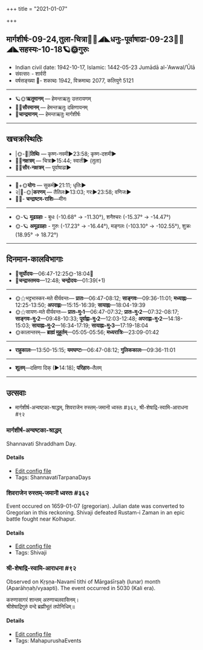 +++
title = "2021-01-07"

+++
## मार्गशीर्षः-09-24,तुला-चित्रा🌛🌌◢◣धनुः-पूर्वाषाढा-09-23🌌🌞◢◣सहस्यः-10-18🪐🌞गुरुः
- Indian civil date: 1942-10-17, Islamic: 1442-05-23 Jumādā al-ʾAwwal/ʾŪlā
- संवत्सरः - शार्वरी
- वर्षसङ्ख्या 🌛- शकाब्दः 1942, विक्रमाब्दः 2077, कलियुगे 5121
___________________
- 🪐🌞**ऋतुमानम्** — हेमन्तऋतुः उत्तरायणम्
- 🌌🌞**सौरमानम्** — हेमन्तऋतुः दक्षिणायनम्
- 🌛**चान्द्रमानम्** — हेमन्तऋतुः मार्गशीर्षः
___________________


## खचक्रस्थितिः
- |🌞-🌛|**तिथिः** — कृष्ण-नवमी►23:58; कृष्ण-दशमी►  
- 🌌🌛**नक्षत्रम्** — चित्रा►15:44; स्वाती► (तुला)  
- 🌌🌞**सौर-नक्षत्रम्** — पूर्वाषाढा►  
___________________
- 🌛+🌞**योगः** — सुकर्म►21:11; धृतिः►  
- २|🌛-🌞|**करणम्** — तैतिलः►13:03; गरः►23:58; वणिजः►  
- 🌌🌛- **चन्द्राष्टम-राशिः**—मीनः  
___________________
- 🌞-🪐 **मूढग्रहाः** - बुधः (-10.68° → -11.30°), शनैश्चरः (-15.37° → -14.47°)
- 🌞-🪐 **अमूढग्रहाः** - गुरुः (-17.23° → -16.44°), मङ्गलः (-103.10° → -102.55°), शुक्रः (18.95° → 18.72°)
___________________


## दिनमान-कालविभागाः
- 🌅**सूर्योदयः**—06:47-12:25🌞️-18:04🌇  
- 🌛**चन्द्रास्तमयः**—12:48; **चन्द्रोदयः**—01:39(+1)  
___________________
- 🌞⚝भट्टभास्कर-मते वीर्यवन्तः— **प्रातः**—06:47-08:12; **साङ्गवः**—09:36-11:01; **मध्याह्नः**—12:25-13:50; **अपराह्णः**—15:15-16:39; **सायाह्नः**—18:04-19:39  
- 🌞⚝सायण-मते वीर्यवन्तः— **प्रातः-मु॰1**—06:47-07:32; **प्रातः-मु॰2**—07:32-08:17; **साङ्गवः-मु॰2**—09:48-10:33; **पूर्वाह्णः-मु॰2**—12:03-12:48; **अपराह्णः-मु॰2**—14:18-15:03; **सायाह्नः-मु॰2**—16:34-17:19; **सायाह्नः-मु॰3**—17:19-18:04  
- 🌞कालान्तरम्— **ब्राह्मं मुहूर्तम्**—05:05-05:56; **मध्यरात्रिः**—23:09-01:42  
___________________
- **राहुकालः**—13:50-15:15; **यमघण्टः**—06:47-08:12; **गुलिककालः**—09:36-11:01  
___________________
- **शूलम्**—दक्षिणा दिक् (►14:18); **परिहारः**–तैलम्  
___________________

## उत्सवाः
- मार्गशीर्ष-अन्वष्टका-श्राद्धम्, शिवराजेन रुस्तम्-जमानॊ ध्वस्तः #३६२, श्री-शेषाद्रि-स्वामि-आराधना #९२
### मार्गशीर्ष-अन्वष्टका-श्राद्धम्

Shannavati Shraddham Day.

#### Details
- [Edit config file](https://github.com/jyotisham/adyatithi/tree/master/devatA/pitR/relative_event/mArgazIrSa-aSTakA-zrAddham/offset__01/mArgazIrSa-anvaSTakA-zrAddham.toml)
- Tags: ShannavatiTarpanaDays


### शिवराजेन रुस्तम्-जमानॊ ध्वस्तः #३६२

Event occured on 1659-01-07 (gregorian). Julian date was converted to Gregorian in this reckoning. Shivaji defeated Rustam-i Zaman in an epic battle fought near Kolhapur.

#### Details
- [Edit config file](https://github.com/jyotisham/adyatithi/tree/master/mahApuruSha/xatra-later/gregorian/day/01/07/shivAjI_vs_rustam-zamAn.toml)
- Tags: Shivaji


### श्री-शेषाद्रि-स्वामि-आराधना #९२

Observed on Kṛṣṇa-Navamī tithi of Mārgaśīrṣaḥ (lunar) month (Aparāhṇaḥ/vyaapti). The event occurred in 5030 (Kali era).  


करुणासागरं शान्तम् अरुणाचलवासिनम्।  
श्रीशेषाद्रिगुरुं वन्दे ब्रह्मीभूतं तपोनिधिम्॥



#### Details
- [Edit config file](https://github.com/jyotisham/adyatithi/tree/master/mahApuruSha/general/lunar_month/tithi/09/24/zrI~zESAdri-svAmI~ArAdhanA.toml)
- Tags: MahapurushaEvents


